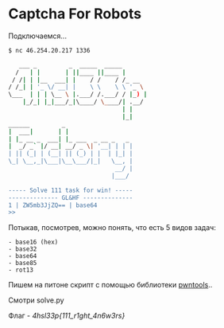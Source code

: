 # Captcha For Robots

Подключаемся...

```sh
$ nc 46.254.20.217 1336

   ___ _         _  _____  _____       
  /   | |       | ||____ ||____ |      
 / /| | |__  ___| |    / /    / /_ __  
/ /_| | '_ \/ __| |    \ \    \ \ '_ \ 
\___  | | | \__ \ |.___/ /.___/ / |_) |
    |_/_| |_|___/_|\____/ \____/| .__/ 
                                | |    
                                |_|    
______         _                       
|  ___|       | |                      
| |_ __ _  ___| |_ ___  _ __ _   _     
|  _/ _` |/ __| __/ _ \| '__| | | |    
| || (_| | (__| || (_) | |  | |_| |    
\_| \__,_|\___|\__\___/|_|   \__, |    
                              __/ |    
                             |___/     

----- Solve 111 task for win! -----
-------------- GL&HF --------------
1 | ZW5mb3JjZQ== | base64
>> 
```

Потыкав, посмотрев, можно понять, что есть 5 видов задач:

    - base16 (hex)
    - base32
    - base64
    - base85
    - rot13

Пишем на питоне скрипт с помощью библиотеки [pwntools](http://docs.pwntools.com/en/stable/install.html)..

Смотри solve.py

Флаг - *4hsl33p{111_r1ght_4n6w3rs}*